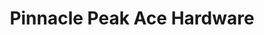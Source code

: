 ---
title: "Pinnacle Peak Ace Hardware"
url: /scottsdale/pinnacle-peak-ace-hardware/
shop: Baumarkt
---